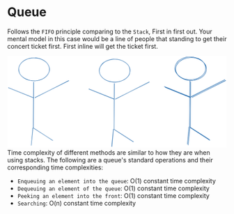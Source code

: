 # Queue

Follows the `FIFO` principle comparing to the `Stack`, First in first out.
Your mental model in this case would be a line of people that standing to get their concert ticket first.
First inline will get the ticket first.

<img src="./q.svg">
Time complexity of different methods are similar to how they are when using stacks.
The following are a queue's standard operations and their
corresponding time complexities:

- `Enqueuing an element into the queue`: O(1) constant time complexity
- `Dequeuing an element of the queue`: O(1) constant time complexity
- `Peeking an element into the front`: O(1) constant time complexity
- `Searching`: O(n) constant time complexity
